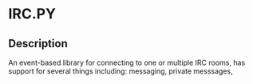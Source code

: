 IRC.PY
=====

Description
-----------
An event-based library for connecting to one or multiple IRC rooms, has support for several things including: messaging, private messsages,
